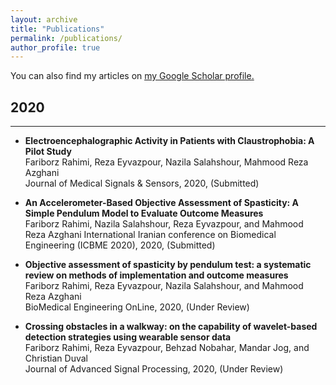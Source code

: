 ```yaml
---
layout: archive
title: "Publications"
permalink: /publications/
author_profile: true
---
```

You can also find my articles on <u><a href="{{https://scholar.google.com/citations?user=za3J9eEAAAAJ&hl=en}}">my Google Scholar profile</a>.</u>


## 2020
------------------------------------------------------------------------------------------------------------
* **Electroencephalographic Activity in Patients with Claustrophobia: A Pilot Study**  
Fariborz Rahimi, Reza Eyvazpour, Nazila Salahshour, Mahmood Reza Azghani  
Journal of Medical Signals & Sensors, 2020, (Submitted)

* **An Accelerometer-Based Objective Assessment of Spasticity: A Simple Pendulum Model to Evaluate Outcome Measures**  
Fariborz Rahimi, Nazila Salahshour, Reza Eyvazpour, and Mahmood Reza Azghani
International Iranian conference on Biomedical Engineering (ICBME 2020), 2020, (Submitted)

* **Objective assessment of spasticity by pendulum test: a systematic review on methods of implementation and outcome measures**  
Fariborz Rahimi, Reza Eyvazpour, Nazila Salahshour, and Mahmood Reza Azghani  
BioMedical Engineering OnLine, 2020, (Under Review)

* **Crossing obstacles in a walkway: on the capability of wavelet-based detection strategies using wearable sensor data**  
Fariborz Rahimi, Reza Eyvazpour, Behzad Nobahar, Mandar Jog, and Christian Duval   
Journal of Advanced Signal Processing, 2020, (Under Review)

